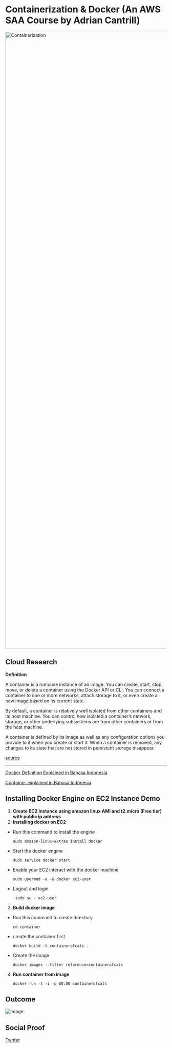 

# Containerization & Docker (An AWS SAA Course by Adrian Cantrill)

<img width="1924" alt="Containerization" src="https://user-images.githubusercontent.com/99172259/177656231-269ff3f4-6c85-4493-bc7d-25bf3905a6ea.png">


## Cloud Research

**Definition**

A container is a runnable instance of an image. You can create, start, stop, move, or delete a container using the Docker API or CLI. You can connect a container to one or more networks, attach storage to it, or even create a new image based on its current state.

By default, a container is relatively well isolated from other containers and its host machine. You can control how isolated a container’s network, storage, or other underlying subsystems are from other containers or from the host machine.

A container is defined by its image as well as any configuration options you provide to it when you create or start it. When a container is removed, any changes to its state that are not stored in persistent storage disappear.

[source](https://docs.docker.com/get-started/overview/)

-------------------------------------------------------------------------------------------------------------------------------------------------------------

[Docker Definition Explained in Bahasa Indonesia](https://www.youtube.com/watch?v=d2oOFasv0B4)

[Container explained in Bahasa Indonesia](https://www.youtube.com/watch?v=7tVt0JVkJy8)

## Installing Docker Engine on EC2 Instance Demo

1. **Create EC2 Instance using amazon linux AMI and t2.micro (Free tier) with public ip address**
2. **Installing docker on EC2**

- Run this command to install the engine

      sudo amazon-linux-extras install docker

- Start the docker engine

      sudo service docker start
      
- Enable your EC2 interact with the docker machine

      sudo usermod -a -G docker ec2-user

- Logout and login

       sudo su - ec2-user

3. **Build docker image**

- Run this command to create directory

      cd container
    
- create the container first. 

      docker build -t containerofcats .
    
- Create the image

      docker images --filter reference=containerofcats
    
4. **Run container from image**

       docker run -t -i -p 80:80 containerofcats
     
     

## Outcome

![image](https://user-images.githubusercontent.com/99172259/177659333-d3d6174d-7c6f-44a2-af31-5607b4701538.png)

    
    


## Social Proof

[Twitter](https://twitter.com/JoeSeven08/status/1544970371686084608)
